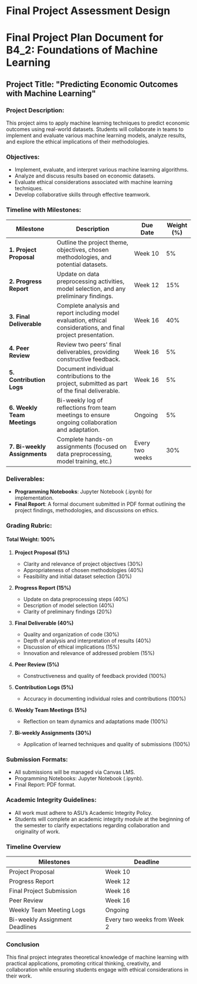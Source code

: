 Final Project Assessment Design
===============================

# Final Project Plan Document for B4_2: Foundations of Machine Learning

## Project Title: "Predicting Economic Outcomes with Machine Learning"

### Project Description:
This project aims to apply machine learning techniques to predict economic outcomes using real-world datasets. Students will collaborate in teams to implement and evaluate various machine learning models, analyze results, and explore the ethical implications of their methodologies.

### Objectives:
- Implement, evaluate, and interpret various machine learning algorithms.
- Analyze and discuss results based on economic datasets.
- Evaluate ethical considerations associated with machine learning techniques.
- Develop collaborative skills through effective teamwork.

### Timeline with Milestones:

| Milestone                         | Description                                                                                  | Due Date       | Weight (%) |
|-----------------------------------|----------------------------------------------------------------------------------------------|----------------|------------|
| **1. Project Proposal**           | Outline the project theme, objectives, chosen methodologies, and potential datasets.        | Week 10        | 5%         |
| **2. Progress Report**            | Update on data preprocessing activities, model selection, and any preliminary findings.     | Week 12        | 15%        |
| **3. Final Deliverable**          | Complete analysis and report including model evaluation, ethical considerations, and final project presentation. | Week 16        | 40%        |
| **4. Peer Review**                | Review two peers' final deliverables, providing constructive feedback.                      | Week 16        | 5%         |
| **5. Contribution Logs**          | Document individual contributions to the project, submitted as part of the final deliverable. | Week 16        | 5%         |
| **6. Weekly Team Meetings**       | Bi-weekly log of reflections from team meetings to ensure ongoing collaboration and adaptation. | Ongoing        | 5%         |
| **7. Bi-weekly Assignments**      | Complete hands-on assignments (focused on data preprocessing, model training, etc.)          | Every two weeks | 30%        |

### Deliverables:
- **Programming Notebooks**: Jupyter Notebook (.ipynb) for implementation.
- **Final Report**: A formal document submitted in PDF format outlining the project findings, methodologies, and discussions on ethics.

### Grading Rubric:

#### Total Weight: 100%

1. **Project Proposal (5%)**  
   - Clarity and relevance of project objectives (30%)
   - Appropriateness of chosen methodologies (40%)
   - Feasibility and initial dataset selection (30%)

2. **Progress Report (15%)**  
   - Update on data preprocessing steps (40%)
   - Description of model selection (40%)
   - Clarity of preliminary findings (20%)

3. **Final Deliverable (40%)**  
   - Quality and organization of code (30%)
   - Depth of analysis and interpretation of results (40%)
   - Discussion of ethical implications (15%)
   - Innovation and relevance of addressed problem (15%)

4. **Peer Review (5%)**  
   - Constructiveness and quality of feedback provided (100%)

5. **Contribution Logs (5%)**  
   - Accuracy in documenting individual roles and contributions (100%)

6. **Weekly Team Meetings (5%)**  
   - Reflection on team dynamics and adaptations made (100%)

7. **Bi-weekly Assignments (30%)**  
   - Application of learned techniques and quality of submissions (100%)

### Submission Formats:
- All submissions will be managed via Canvas LMS.
- Programming Notebooks: Jupyter Notebook (.ipynb).
- Final Report: PDF format.

### Academic Integrity Guidelines:
- All work must adhere to ASU’s Academic Integrity Policy.
- Students will complete an academic integrity module at the beginning of the semester to clarify expectations regarding collaboration and originality of work.

### Timeline Overview

| Milestones                     | Deadline                  |
|-------------------------------|---------------------------|
| Project Proposal               | Week 10                   |
| Progress Report                | Week 12                   |
| Final Project Submission       | Week 16                   |
| Peer Review                    | Week 16                   |
| Weekly Team Meeting Logs       | Ongoing                   |
| Bi-weekly Assignment Deadlines  | Every two weeks from Week 2 |

### Conclusion
This final project integrates theoretical knowledge of machine learning with practical applications, promoting critical thinking, creativity, and collaboration while ensuring students engage with ethical considerations in their work.